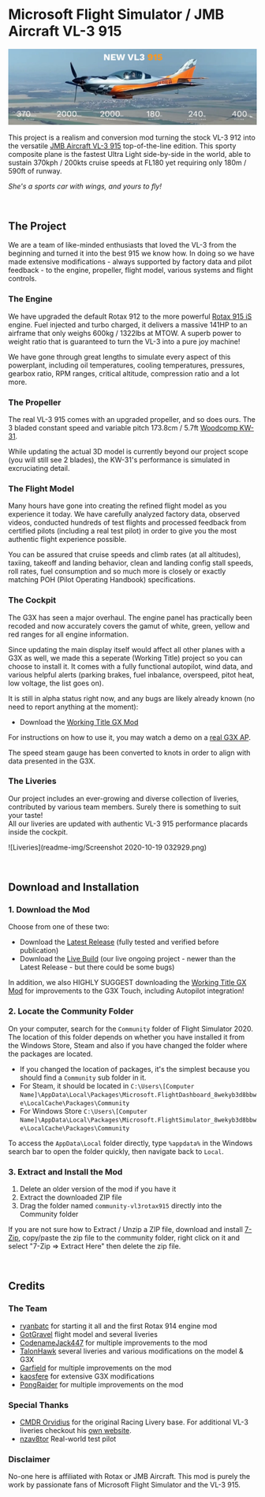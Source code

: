 
# Microsoft Flight Simulator / JMB Aircraft VL-3 915

![splash screen](readme-img/intro.jpg)

This project is a realism and conversion mod turning the stock VL-3 912 into the versatile [JMB Aircraft VL-3 915](https://www.jmbaircraft.com/) top-of-the-line edition. This sporty composite plane is the fastest Ultra Light side-by-side in the world, able to sustain 370kph / 200kts cruise speeds at FL180 yet requiring only 180m / 590ft of runway.

*She's a sports car with wings, and yours to fly!*

&nbsp;  
## The Project

We are a team of like-minded enthusiasts that loved the VL-3 from the beginning and turned it into the best 915 we know how. In doing so we have made extensive modifications - always supported by factory data and pilot feedback - to the engine, propeller, flight model, various systems and flight controls.


### The Engine

We have upgraded the default Rotax 912 to the more powerful [Rotax 915 iS](https://www.flyrotax.com/produkte/detail/rotax-915-is-isc-2.html) engine. Fuel injected and turbo charged, it delivers a massive 141HP to an airframe that only weighs 600kg / 1322lbs at MTOW. A superb power to weight ratio that is guaranteed to turn the VL-3 into a pure joy machine!  

We have gone through great lengths to simulate every aspect of this powerplant, including oil temperatures, cooling temperatures, pressures, gearbox ratio, RPM ranges, critical altitude, compression ratio and a lot more.  


### The Propeller

The real VL-3 915 comes with an upgraded propeller, and so does ours. The 3 bladed constant speed and variable pitch 173.8cm / 5.7ft [Woodcomp KW-31](http://www.woodcomp.cz/wp-content/uploads/2016/09/kw-31-easa.pdf).  

While updating the actual 3D model is currently beyond our project scope (you will still see 2 blades), the KW-31's performance is simulated in excruciating detail.


### The Flight Model

Many hours have gone into creating the refined flight model as you experience it today. We have carefully analyzed factory data, observed videos, conducted hundreds of test flights and processed feedback from certified pilots (including a real test pilot) in order to give you the most authentic flight experience possible.

You can be assured that cruise speeds and climb rates (at all altitudes), taxiing, takeoff and landing behavior, clean and landing config stall speeds, roll rates, fuel consumption and so much more is closely or exactly matching POH (Pilot Operating Handbook) specifications.


### The Cockpit

The G3X has seen a major overhaul. The engine panel has practically been recoded and now accurately covers the gamut of white, green, yellow and red ranges for all engine information.

Since updating the main display itself would affect all other planes with a G3X as well, we made this a seperate (Working Title) project so you can choose to install it. It comes with a fully functional autopilot, wind data, and various helpful alerts (parking brakes, fuel inbalance, overspeed, pitot heat, low voltage, the list goes on).

It is still in alpha status right now, and any bugs are likely already known (no need to report anything at the moment):  
* Download the [Working Title GX Mod](https://github.com/Working-Title-MSFS-Mods/fspackages/releases/tag/gx-v0.1.0-dev1)

For instructions on how to use it, you may watch a demo on a [real G3X AP](https://www.youtube.com/watch?v=ygx-xzpkpe4&feature=youtu.be&t=55).

The speed steam gauge has been converted to knots in order to align with data presented in the G3X.


### The Liveries

Our project includes an ever-growing and diverse collection of liveries, contributed by various team members. Surely there is something to suit your taste!  
All our liveries are updated with authentic VL-3 915 performance placards inside the cockpit.

![Liveries](readme-img/Screenshot 2020-10-19 032929.png)

&nbsp;  
## Download and Installation

### 1. Download the Mod

Choose from one of these two:

* Download the [Latest Release](https://github.com/r9r-dev/fs2020-vl3-rotax915/releases) (fully tested and verified before publication)
* Download the [Live Build](https://915.r9r.dev/latest.zip) (our live ongoing project - newer than the Latest Release - but there could be some bugs)  

In addition, we also HIGHLY SUGGEST downloading the [Working Title GX Mod](https://github.com/Working-Title-MSFS-Mods/fspackages/releases/tag/gx-v0.1.0-dev1) for improvements to the G3X Touch, including Autopilot integration!

### 2. Locate the Community Folder

On your computer, search for the `Community` folder of Flight Simulator 2020. The location of this folder depends on whether you have installed it from the Windows Store, Steam and also if you have changed the folder where the packages are located.

* If you changed the location of packages, it's the simplest because you should find a `Community` sub folder in it.
* For Steam, it should be located in `C:\Users\[Computer Name]\AppData\Local\Packages\Microsoft.FlightDashboard_8wekyb3d8bbwe\LocalCache\Packages\Community`
* For Windows Store `C:\Users\[Computer Name]\AppData\Local\Packages\Microsoft.FlightSimulator_8wekyb3d8bbwe\LocalCache\Packages\Community`

To access the `AppData\Local` folder directly, type `%appdata%` in the Windows search bar to open the folder quickly, then navigate back to `Local`.


### 3. Extract and Install the Mod

1. Delete an older version of the mod if you have it
2. Extract the downloaded ZIP file
3. Drag the folder named `community-vl3rotax915` directly into the Community folder

If you are not sure how to Extract / Unzip a ZIP file, download and install [7-Zip](https://www.7-zip.org/a/7z1900-x64.exe), copy/paste the zip file to the community folder, right click on it and select "7-Zip => Extract Here" then delete the zip file.

&nbsp;  
## Credits

### The Team

* [ryanbatc](https://forums.flightsimulator.com/u/ryanbatc) for starting it all and the first Rotax 914 engine mod
* [GotGravel](https://forums.flightsimulator.com/u/GotGravel) flight model and several liveries 
* [CodenameJack447](https://forums.flightsimulator.com/u/CodenameJack447) for multiple improvements to the mod
* [TalonHawk](https://forums.flightsimulator.com/u/talonhawke) several liveries and various modifications on the model & G3X
* [Garfield](https://forums.flightsimulator.com/u/garfield9910) for multiple improvements on the mod
* [kaosfere](https://forums.flightsimulator.com/u/kaosfere4829) for extensive G3X modifications
* [PongRaider](https://forums.flightsimulator.com/u/pongraider) for multiple improvements on the mod

### Special Thanks

* [CMDR Orvidius](https://orvidius.com/msfs2020/) for the original Racing Livery base. For additional VL-3 liveries checkout his [own website](https://orvidius.com/msfs2020/).
* [nzav8tor](https://forums.flightsimulator.com/u/nzav8tor) Real-world test pilot

### Disclaimer

No-one here is affiliated with Rotax or JMB Aircraft. This mod is purely the work by passionate fans of Microsoft Flight Simulator and the VL-3 915.
